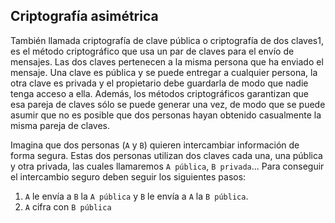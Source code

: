 ## Criptografía asimétrica
También llamada criptografía de clave pública o criptografía de dos claves1​, es el método criptográfico que usa un par de claves para el envío de mensajes. Las dos claves pertenecen a la misma persona que ha enviado el mensaje. Una clave es pública y se puede entregar a cualquier persona, la otra clave es privada y el propietario debe guardarla de modo que nadie tenga acceso a ella. Además, los métodos criptográficos garantizan que esa pareja de claves sólo se puede generar una vez, de modo que se puede asumir que no es posible que dos personas hayan obtenido casualmente la misma pareja de claves.

Imagina que dos personas (`A` y `B`) quieren intercambiar información de forma segura. Estas dos personas utilizan dos claves cada una, una pública y otra privada, las cuales llamaremos `A pública`, `B privada`...
Para conseguir el intercambio seguro deben seguir los siguientes pasos:
1. `A` le envía a `B` la `A pública` y `B` le envía a `A` la `B pública`.
2. `A` cifra con `B pública`